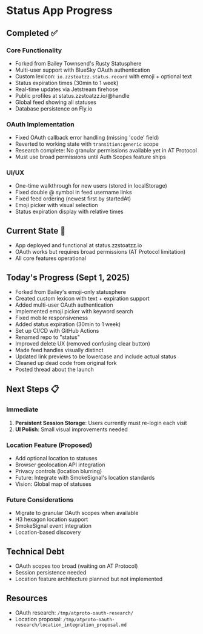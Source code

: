# Status App Progress

## Completed ✅

### Core Functionality
- Forked from Bailey Townsend's Rusty Statusphere
- Multi-user support with BlueSky OAuth authentication
- Custom lexicon: `io.zzstoatzz.status.record` with emoji + optional text
- Status expiration times (30min to 1 week)
- Real-time updates via Jetstream firehose
- Public profiles at status.zzstoatzz.io/@handle
- Global feed showing all statuses
- Database persistence on Fly.io

### OAuth Implementation
- Fixed OAuth callback error handling (missing 'code' field)
- Reverted to working state with `transition:generic` scope
- Research complete: No granular permissions available yet in AT Protocol
- Must use broad permissions until Auth Scopes feature ships

### UI/UX
- One-time walkthrough for new users (stored in localStorage)
- Fixed double @ symbol in feed username links
- Fixed feed ordering (newest first by startedAt)
- Emoji picker with visual selection
- Status expiration display with relative times

## Current State 🚧
- App deployed and functional at status.zzstoatzz.io
- OAuth works but requires broad permissions (AT Protocol limitation)
- All core features operational

## Today's Progress (Sept 1, 2025)
- Forked from Bailey's emoji-only statusphere
- Created custom lexicon with text + expiration support
- Added multi-user OAuth authentication
- Implemented emoji picker with keyword search
- Fixed mobile responsiveness
- Added status expiration (30min to 1 week)
- Set up CI/CD with GitHub Actions
- Renamed repo to "status"
- Improved delete UX (removed confusing clear button)
- Made feed handles visually distinct
- Updated link previews to be lowercase and include actual status
- Cleaned up dead code from original fork
- Posted thread about the launch

## Next Steps 📋

### Immediate
1. **Persistent Session Storage**: Users currently must re-login each visit
2. **UI Polish**: Small visual improvements needed

### Location Feature (Proposed)
- Add optional location to statuses
- Browser geolocation API integration
- Privacy controls (location blurring)
- Future: Integrate with SmokeSignal's location standards
- Vision: Global map of statuses

### Future Considerations
- Migrate to granular OAuth scopes when available
- H3 hexagon location support
- SmokeSignal event integration
- Location-based discovery

## Technical Debt
- OAuth scopes too broad (waiting on AT Protocol)
- Session persistence needed
- Location feature architecture planned but not implemented

## Resources
- OAuth research: `/tmp/atproto-oauth-research/`
- Location proposal: `/tmp/atproto-oauth-research/location_integration_proposal.md`